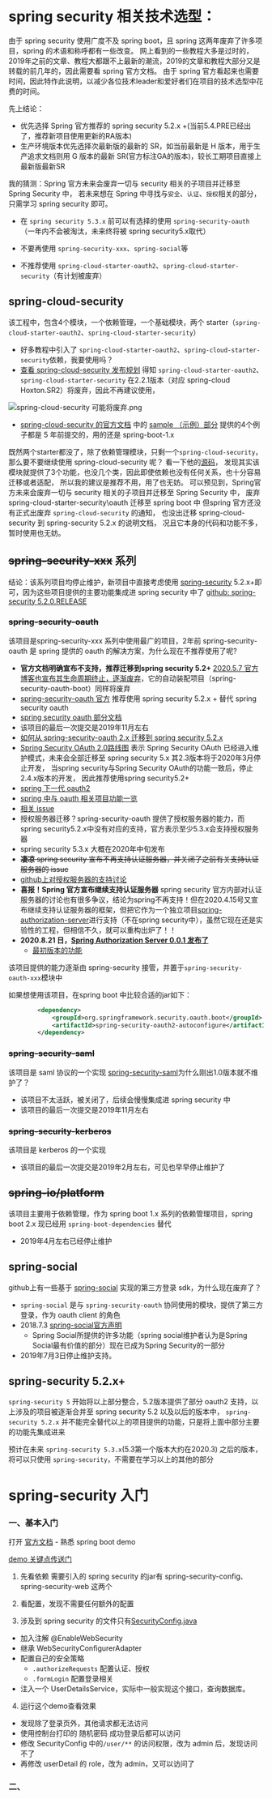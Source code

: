 # spring security 相关技术选型：

由于 spring security 使用广度不及 spring boot，且 spring 这两年废弃了许多项目，spring 的术语和称呼都有一些改变。
网上看到的一些教程大多是过时的，2019年之前的文章、教程大都跟不上最新的潮流，2019的文章和教程大部分又是转载的前几年的，因此需要看 spring 官方文档。
由于 spring 官方看起来也需要时间，因此特作此说明，以减少各位技术leader和爱好者们在项目的技术选型中花费的时间。

先上结论： 
- 优先选择 Spring 官方推荐的 spring security 5.2.x +(当前5.4.PRE已经出了，推荐新项目使用更新的RA版本)
- 生产环境版本优先选择次最新版的最新的 SR，如当前最新是 H 版本，用于生产追求文档则用 G 版本的最新 SR(官方标注GA的版本)，较长工期项目直接上最新版最新SR

我的猜测：Spring 官方未来会废弃一切与 security 相关的子项目并迁移至 Spring Security 中，
若未来想在 Spring 中寻找与`安全`、`认证`、`授权`相关的部分，只需学习 spring security 即可。

- 在 `spring security 5.3.x` 前可以有选择的使用 `spring-security-oauth`（一年内不会被淘汰，未来终将被 spring security5.x取代）

- 不要再使用 `spring-security-xxx`、`spring-social`等

- 不推荐使用 `spring-cloud-starter-oauth2`、`spring-cloud-starter-security`（有计划被废弃）

## spring-cloud-security

该工程中，包含4个模块，一个依赖管理，一个基础模块，两个 starter（`spring-cloud-starter-oauth2`、`spring-cloud-starter-security`）

- 好多教程中引入了 `spring-cloud-starter-oauth2`、`spring-cloud-starter-security`依赖，我要使用吗？
- [查看 spring-cloud-security 发布规划](https://github.com/spring-cloud/spring-cloud-security/issues)
得知 `spring-cloud-starter-oauth2`、`spring-cloud-starter-security` 在2.2.1版本（对应 spring-cloud Hoxton.SR2）将废弃，因此不再建议使用，

![spring-cloud-security 可能将废弃.png](img/spring-cloud-security-1.png)

- [spring-cloud-security 的官方文档](https://spring.io/projects/spring-cloud-security) 中的 [sample （示例）部分](https://spring.io/projects/spring-cloud-security#samples)
提供的4个例子都是 5 年前提交的，用的还是 spring-boot-1.x

既然两个starter都没了，除了依赖管理模块，只剩一个`spring-cloud-security`，那么要不要继续使用 spring-cloud-security 呢？
看一下他的[源码](https://github.com/spring-cloud/spring-cloud-security/blob/master/spring-cloud-security/src/main/resources/META-INF/spring.factories)，
发现其实该模块就提供了3个功能，也没几个类，因此即使依赖也没有任何关系，也十分容易迁移或者适配，
所以我的建议是推荐不用，用了也无妨。
可以预见到，Spring官方未来会废弃一切与 security 相关的子项目并迁移至 Spring Security 中，
废弃spring-cloud-starter-security\oauth 迁移至 spring boot 中
但spring 官方还没有正式出废弃 `spring-cloud-security` 的通知，
也没出迁移 spring-cloud-security 到 spring-security 5.2.x 的说明文档，
况且它本身的代码和功能不多，暂时使用也无妨。



## ~~spring-security-xxx~~ 系列

结论：该系列项目均停止维护，新项目中直接考虑使用 [spring-security](https://spring.io/projects/spring-security) 5.2.x+即可，因为这些项目提供的主要功能集成进 spring security 中了
[github: spring-security 5.2.0.RELEASE](https://github.com/spring-projects/spring-security/tree/5.2.0.RELEASE)

### ~~spring-security-oauth~~
该项目是spring-security-xxx 系列中使用最广的项目，2年前 spring-security-oauth 是 spring 提供的 oauth 的解决方案，为什么现在不推荐使用了呢?
- **官方文档明确宣布不支持，推荐迁移到spring security 5.2+** [2020.5.7 官方博客也宣布其生命周期终止，逐渐废弃](https://spring.io/blog/2020/05/07/end-of-life-for-spring-security-oauth)，它的自动装配项目（spring-security-oauth-boot）同样将废弃
- [spring-security-oauth 官方](https://projects.spring.io/spring-security-oauth/docs/oauth2.html) 推荐使用 spring security 5.2.x + 替代 spring security oauth
- [spring security oauth 部分文档](https://docs.spring.io/spring-security/site/docs/current/reference/htmlsingle/#oauth2login)
- 该项目的最后一次提交是2019年11月左右
- [如何从 spring-security-oauth 2.x 迁移到 spring security 5.2.x](https://github.com/spring-projects/spring-security/wiki/OAuth-2.0-Migration-Guide)
- [Spring Security OAuth 2.0路线图](https://spring.io/blog/2019/11/14/spring-security-oauth-2-0-roadmap-update) 表示
    Spring Security OAuth 已经进入维护模式，未来会全部迁移至 spring security 5.x
    其2.3版本将于2020年3月停止开发，
    当spring security与Spring Security OAuth的功能一致后，停止2.4.x版本的开发，
    因此推荐使用spring security5.2+
- [spring 下一代 oauth2](https://spring.io/blog/2018/01/30/next-generation-oauth-2-0-support-with-spring-security)    
- [spring 中与 oauth 相关项目功能一览 ](https://github.com/spring-projects/spring-security/wiki/OAuth-2.0-Features-Matrix)
- [相关 issue](https://github.com/spring-projects/spring-security/issues/6733)
- 授权服务器迁移？spring-security-oauth 提供了授权服务器的能力，而 spring security5.2.x中没有对应的支持，官方表示至少5.3.x会支持授权服务器
- spring security 5.3.x 大概在2020年中旬发布
- ~~**凄凉** spring security 宣布不再支持认证服务器，并关闭了之前有关支持认证服务器的 issue~~
- [github上对授权服务器的支持讨论](https://github.com/spring-projects/spring-security/issues/6320#issuecomment-564151705)
- **喜报！Spring 官方宣布继续支持认证服务器** spring security 官方内部对认证服务器的讨论也有很多争议，结论为spring不再支持！但在2020.4.15号又宣布继续支持认证服务器的框架，但把它作为一个独立项目[spring-authorization-server](https://github.com/spring-projects-experimental/spring-authorization-server)进行支持（不在spring security中），虽然它现在还是实验性的工程，但相信不久，就可以重构出炉了！！
- **2020.8.21 日，[Spring Authorization Server 0.0.1 发布了](https://spring.io/blog/2020/08/21)**
    - [最初版本的功能](https://github.com/spring-projects-experimental/spring-authorization-server/releases/tag/0.0.1)

该项目提供的能力逐渐由 spring-security 接管，并置于`spring-security-oauth-xxx`模块中

如果想使用该项目，在spring boot 中比较合适的jar如下：
```xml
        <dependency>
            <groupId>org.springframework.security.oauth.boot</groupId>
            <artifactId>spring-security-oauth2-autoconfigure</artifactId>
        </dependency>
```

### ~~spring-security-saml~~
该项目是 saml 协议的一个实现
[spring-security-saml](https://github.com/spring-projects/spring-security-saml)为什么刚出1.0版本就不维护了？
- 该项目不太活跃，被关闭了，后续会慢慢集成进 spring security 中
- 该项目的最后一次提交是2019年11月左右

### ~~spring-security-kerberos~~
该项目是 kerberos 的一个实现
- 该项目的最后一次提交是2019年2月左右，可见也早早停止维护了

## ~~spring-io/platform~~
该项目主要用于依赖管理，作为 spring boot 1.x 系列的依赖管理项目，spring boot 2.x 现已经用 `spring-boot-dependencies` 替代
- 2019年4月左右已经停止维护


## spring-social
github上有一些基于 [spring-social](https://projects.spring.io/spring-social/) 实现的第三方登录 sdk，为什么现在废弃了？
- `spring-social` 是与 `spring-security-oauth` 协同使用的模块，提供了第三方登录，作为 oauth client 的角色
- 2018.7.3 [spring-social官方声明](https://spring.io/blog/2018/07/03/spring-social-end-of-life-announcement)
    - Spring Social所提供的许多功能（spring social维护者认为是Spring Social最有价值的部分）现在已成为Spring Security的一部分
- 2019年7月3日停止维护支持。

## spring-security 5.2.x+
`spring-security 5` 开始将以上部分整合，5.2版本提供了部分 oauth2 支持，以上涉及的项目被逐渐合并至 spring security 5.2 以及以后的版本中，
`spring-security 5.2.x` 并不能完全替代以上的项目提供的功能，只是将上面中部分主要的功能先集成进来

预计在未来 `spring-security 5.3.x`(5.3第一个版本大约在2020.3) 之后的版本，将可以只使用 `spring-security`，不需要在学习以上的其他的部分




# spring-security 入门

### 一、基本入门

打开 [官方文档](https://docs.spring.io/spring-security/site/docs/current/reference/htmlsingle/#servlet-hello-boot) - 熟悉 spring boot demo

[demo 关键点传送门](https://github.com/spring-projects/spring-security/blob/5.2.1.RELEASE/samples/boot/helloworld/src/main/java/org/springframework/security/samples/config/SecurityConfig.java)

1. 先看依赖
需要引入的 spring security 的jar有 spring-security-config、spring-security-web 这两个

2. 看配置，发现不需要任何额外的配置

3. 涉及到 spring security 的文件只有[SecurityConfig.java](https://github.com/spring-projects/spring-security/blob/5.2.1.RELEASE/samples/boot/helloworld/src/main/java/org/springframework/security/samples/config/SecurityConfig.java)

- 加入注解 @EnableWebSecurity
- 继承 WebSecurityConfigurerAdapter
- 配置自己的安全策略
    - `.authorizeRequests` 配置认证、授权
    - `.formLogin` 配置登录相关
- 注入一个 UserDetailsService，实际中一般实现这个接口，查询数据库。

4. 运行这个demo查看效果
- 发现除了登录页外，其他请求都无法访问
- 使用控制台打印的 随机密码 成功登录后都可以访问
- 修改 SecurityConfig 中的`/user/**` 的访问权限，改为 admin 后，发现访问不了
- 再修改 userDetail 的 role，改为 admin，又可以访问了

### 二、
